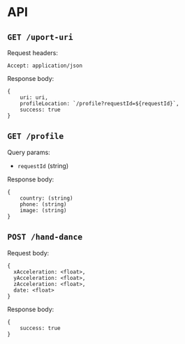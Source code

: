 # API

## `GET /uport-uri`

Request headers:
```
Accept: application/json
```

Response body:
```
{
    uri: uri,
    profileLocation: `/profile?requestId=${requestId}`,
    success: true
}
```

## `GET /profile`

Query params:

* `requestId` (string)

Response body:
```
{
    country: (string)
    phone: (string)
    image: (string)
}
```

## `POST /hand-dance`

Request body:
```
{
  xAcceleration: <float>,
  yAcceleration: <float>,
  zAcceleration: <float>,
  date: <float>
}
```

Response body:
```
{
    success: true
}
```
